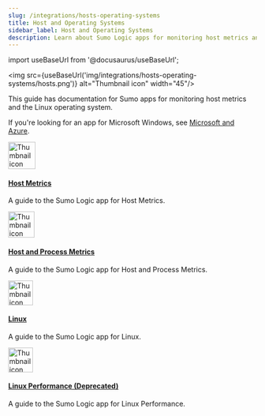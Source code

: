 ```yaml
---
slug: /integrations/hosts-operating-systems
title: Host and Operating Systems
sidebar_label: Host and Operating Systems
description: Learn about Sumo Logic apps for monitoring host metrics and the Linux operating system.
---
```



import useBaseUrl from '@docusaurus/useBaseUrl';

<img src={useBaseUrl('img/integrations/hosts-operating-systems/hosts.png')} alt="Thumbnail icon" width="45"/>

This guide has documentation for Sumo apps for monitoring host metrics and the Linux operating system.  

If you're looking for an app for Microsoft Windows, see [Microsoft and Azure](/docs/integrations/microsoft-azure).


<div className="box-wrapper" markdown="1">
<div className="box smallbox1 card">
  <div className="container">
  <img src={useBaseUrl('img/integrations/hosts-operating-systems/HostMetrics.png')} alt="Thumbnail icon" width="55"/>
  <h4><a href="/docs/integrations/hosts-operating-systems/host-metrics">Host Metrics</a></h4>
  <p>A guide to the Sumo Logic app for Host Metrics.</p>
  </div>
</div>
<div className="box smallbox2 card">
  <div className="container">
  <img src={useBaseUrl('img/integrations/hosts-operating-systems/hostAndProcessMetrics.png')} alt="Thumbnail icon" width="53"/>
  <h4><a href="/docs/integrations/hosts-operating-systems/host-process-metrics">Host and Process Metrics</a></h4>
  <p>A guide to the Sumo Logic app for Host and Process Metrics.</p>
  </div>
</div>
<div className="box smallbox3 card">
  <div className="container">
  <img src={useBaseUrl('img/integrations/hosts-operating-systems/linux-transparent.png')} alt="Thumbnail icon" width="50"/>
  <h4><a href="/docs/integrations/hosts-operating-systems/linux">Linux</a></h4>
  <p>A guide to the Sumo Logic app for Linux.</p>
  </div>
</div>
<div className="box smallbox4 card">
  <div className="container">
  <img src={useBaseUrl('img/integrations/hosts-operating-systems/linux-transparent.png')} alt="Thumbnail icon" width="50"/>
  <h4><a href="/docs/integrations/hosts-operating-systems/linux-performance">Linux Performance (Deprecated)</a></h4>
  <p>A guide to the Sumo Logic app for Linux Performance.</p>
  </div>
</div>
  </div>

